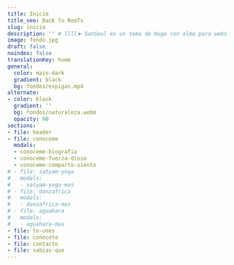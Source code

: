 ```yaml
---
title: Inicio
title_seo: BacK To RooTs
slug: inicio
description: '' # llll➤ SanSoul es un tema de Hugo con alma para webs de servicios ✅ por lorensansol.
image: fondo.jpg
draft: false
noindex: false
translationKey: home
general:
  color: main-dark
  gradient: black
  bg: fondos/espigas.mp4
alternate:
- color: black
  gradient: ''
  bg: fondos/naturaleza.webm
  opacity: 90
sections:
- file: header
- file: conoceme
  modals:
  - conoceme-biografia
  - conoceme-fuerza-diosa
  - conoceme-comparto-siento
# - file: satyam-yoga
#   modals:
#   - satyam-yoga-mas
# - file: danzafrica
#   modals:
#   - danzafrica-mas
# - file: aguahara
#   modals:
#   - aguahara-mas
- file: te-unes
- file: conocete
- file: contacto
- file: sabias-que
---
```

